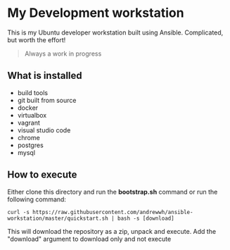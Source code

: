 # My Development workstation
This is my Ubuntu developer workstation built using Ansible. Complicated, but worth the effort!

> Always a work in progress

## What is installed
- build tools
- git built from source
- docker
- virtualbox
- vagrant
- visual studio code
- chrome
- postgres
- mysql

## How to execute
Either clone this directory and run the __bootstrap.sh__ command or run the following command:

```
curl -s https://raw.githubusercontent.com/andrewwh/ansible-workstation/master/quickstart.sh | bash -s [download]
```

This will download the repository as a zip, unpack and execute. Add the "download" argument to download only and not execute